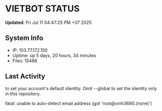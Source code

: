 # VIETBOT STATUS
**Updated**: Fri Jul 11 04:47:25 PM +07 2025

## System Info
- IP: 103.77.172.150
- Uptime: up 5 days, 20 hours, 34 minutes
- Files: 15488

## Last Activity

to set your account's default identity.
Omit --global to set the identity only in this repository.

fatal: unable to auto-detect email address (got 'root@vinh3690.(none)')
